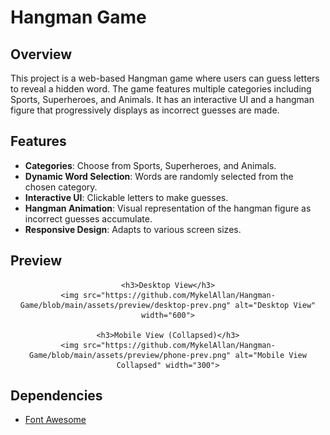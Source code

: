 # Hangman Game

## Overview

This project is a web-based Hangman game where users can guess letters to reveal a hidden word. The game features multiple categories including Sports, Superheroes, and Animals. It has an interactive UI and a hangman figure that progressively displays as incorrect guesses are made.

## Features

- **Categories**: Choose from Sports, Superheroes, and Animals.
- **Dynamic Word Selection**: Words are randomly selected from the chosen category.
- **Interactive UI**: Clickable letters to make guesses.
- **Hangman Animation**: Visual representation of the hangman figure as incorrect guesses accumulate.
- **Responsive Design**: Adapts to various screen sizes.

## Preview

<div align="center">

    <h3>Desktop View</h3>
    <img src="https://github.com/MykelAllan/Hangman-Game/blob/main/assets/preview/desktop-prev.png" alt="Desktop View" width="600">

    <h3>Mobile View (Collapsed)</h3>
    <img src="https://github.com/MykelAllan/Hangman-Game/blob/main/assets/preview/phone-prev.png" alt="Mobile View Collapsed" width="300">

</div>

## Dependencies

- [Font Awesome](https://cdnjs.cloudflare.com/ajax/libs/font-awesome/6.5.1/css/all.min.css)
